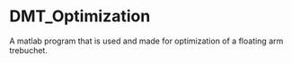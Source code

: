 # DMT_Optimization
A matlab program that is used and made for optimization of a floating arm trebuchet.
